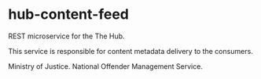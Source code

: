 hub-content-feed
====

REST microservice for the The Hub.
 
This service is responsible for content metadata delivery to the consumers.

Ministry of Justice.
National Offender Management Service.
